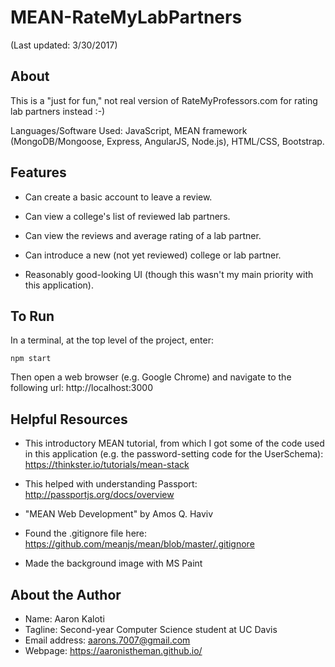 # MEAN-RateMyLabPartners

(Last updated: 3/30/2017)

About
-----

This is a "just for fun," not real version of RateMyProfessors.com
for rating lab partners instead :-)

Languages/Software Used: JavaScript, MEAN framework
(MongoDB/Mongoose, Express, AngularJS, Node.js), HTML/CSS,
Bootstrap.

Features
--------

* Can create a basic account to leave a review.

* Can view a college's list of reviewed lab partners.

* Can view the reviews and average rating of a lab partner.

* Can introduce a new (not yet reviewed) college or lab partner.

* Reasonably good-looking UI (though this wasn't my main priority
with this application).

To Run
------

In a terminal, at the top level of the project, enter:

```
npm start
```

Then open a web browser (e.g. Google Chrome) and navigate to the
following url: http://localhost:3000

Helpful Resources
-----------------

* This introductory MEAN tutorial, from which I got some of the code
used in this application (e.g. the password-setting code for the UserSchema):
https://thinkster.io/tutorials/mean-stack

* This helped with understanding Passport: http://passportjs.org/docs/overview

* "MEAN Web Development" by Amos Q. Haviv

* Found the .gitignore file here: https://github.com/meanjs/mean/blob/master/.gitignore

* Made the background image with MS Paint

About the Author
----------------

* Name: Aaron Kaloti
* Tagline: Second-year Computer Science student at UC Davis
* Email address: aarons.7007@gmail.com
* Webpage: https://aaronistheman.github.io/
